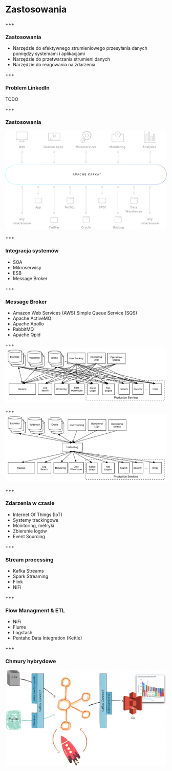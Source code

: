 
# Zastosowania

+++
### Zastosowania
* Narzędzie do efektywnego strumieniowego przesyłania danych pomiędzy systemami i aplikacjami 
* Narzędzie do przetwarzania strumieni danych
* Narzędzie do reagowania na zdarzenia


+++
### Problem LinkedIn
TODO


+++
### Zastosowania
![](assets/img/use-cases/chart-kafka-infrastructure.png)


+++
### Integracja systemów
* SOA
* Mikroserwisy
* ESB
* Message Broker


+++
### Message Broker
* Amazon Web Services (AWS) Simple Queue Service (SQS)
* Apache ActiveMQ
* Apache Apollo
* RabbitMQ
* Apache Qpid



+++
![](assets/img/use-cases/datapipeline_complex.png)



+++
![](assets/img/use-cases/datapipeline_simple.png)



+++
### Zdarzenia w czasie
* Internet Of Things (IoT)
* Systemy trackingowe
* Monitoring, metryki
* Zbieranie logów
* Event Sourcing



+++
### Stream processing
* Kafka Streams
* Spark Streaming
* Flink
* NiFi



+++
### Flow Managment & ETL
* NiFi
* Flume
* Logstash
* Pentaho Data Integration (Kettle)



+++
### Chmury hybrydowe
![](assets/img/use-cases/ksql-cloud.png)